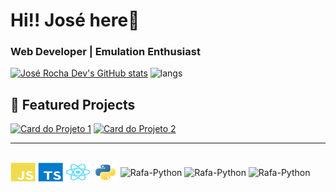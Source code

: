 # Hi!! José here👋

### Web Developer | Emulation Enthusiast

 [![José Rocha Dev's GitHub stats](https://github-readme-stats-sigma-five.vercel.app/api?username=joserochadev&show_icons=true&theme=radical)](https://github.com/joserochadev/github-readme-stats)
 ![langs](https://github-readme-stats-sigma-five.vercel.app/api/top-langs/?username=joserochadev&layout=compact&langs_count=7&show_icons=true&theme=radical)

## 🚀 Featured Projects

[![Card do Projeto 1](https://github-readme-stats.vercel.app/api/pin/?username=joserochadev&repo=EmuChan&theme=radical)](https://github.com/joserochadev/EmuChan)
[![Card do Projeto 2](https://github-readme-stats.vercel.app/api/pin/?username=joserochadev&repo=EchoSub&theme=radical)](https://github.com/joserochadev/echosub)

<!--
 <table>
  <tr>
    <td width="50%">
      <h3><a href="https://github.com/joserochadev/EmuChan">EmuChan</a></h3>
      <p>EmuChan is a Game Boy DMG emulator written in Rust, focused on learning and exploring hardware emulation.</p>
      <p><strong>Tecnologias:</strong> Rust, SDL</p>
    </td>
    <td width="50%">
      <h3><a href="https://github.com/joserochadev/echosub">EchoSub</a></h3>
      <p>EchoSub is a Python application that automatically generates subtitles for videos using OpenAI's Whisper model, with a simple graphical interface in Tkinter.</p>
      <p><strong>Tecnologias:</strong> Python, Whisper, TKinter</p>
    </td>
  </tr>
</table>
-->
  
  --- 
  
  <div style="display: inline_block"><br>
  <img align="center" alt="Rafa-Js" height="30" width="40" src="https://raw.githubusercontent.com/devicons/devicon/master/icons/javascript/javascript-plain.svg">
  <img align="center" alt="Rafa-Ts" height="30" width="40" src="https://raw.githubusercontent.com/devicons/devicon/master/icons/typescript/typescript-plain.svg">
  <img align="center" alt="Rafa-React" height="30" width="40" src="https://raw.githubusercontent.com/devicons/devicon/master/icons/react/react-original.svg">
  <img align="center" alt="Rafa-Python" height="30" width="40" src="https://raw.githubusercontent.com/devicons/devicon/master/icons/python/python-original.svg">
  <img align="center" alt="Rafa-Python" height="30" width="40" src="https://icongr.am/devicon/nodejs-original.svg?size=128&color=currentColor">
  <img align="center" alt="Rafa-Python" height="30" width="40" src="https://cdn.jsdelivr.net/gh/devicons/devicon@latest/icons/linux/linux-original.svg">
  <img align="center" alt="Rafa-Python" height="30" width="40" src="https://cdn.jsdelivr.net/gh/devicons/devicon@latest/icons/rust/rust-original.svg">

</div>

<!--
**joseRocha11037/joseRocha11037** is a ✨ _special_ ✨ repository because its `README.md` (this file) appears on your GitHub profile.

Here are some ideas to get you started:

- 🔭 I’m currently working on ...
- 🌱 I’m currently learning ...
- 👯 I’m looking to collaborate on ...
- 🤔 I’m looking for help with ...
- 💬 Ask me about ...
- 📫 How to reach me: ...
- 😄 Pronouns: ...
- ⚡ Fun fact: ...
-->

 
